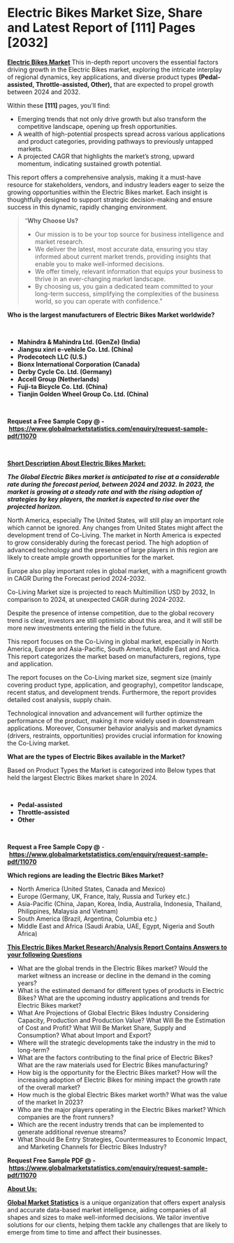 <h1>Electric Bikes Market Size, Share and Latest Report of [111] Pages [2032]</h1>
<p><a href="https://www.globalmarketstatistics.com/market-reports/electric-bikes-market-11070"><strong>Electric Bikes Market</strong></a> This in-depth report uncovers the essential factors driving growth in the Electric Bikes market, exploring the intricate interplay of regional dynamics, key applications, and diverse product types <strong>(Pedal-assisted, Throttle-assisted, Other),</strong> that are expected to propel growth between 2024 and 2032.</p>
<p>Within these <strong>[111]</strong> pages, you'll find:</p>
<ul>
<li>Emerging trends that not only drive growth but also transform the competitive landscape, opening up fresh opportunities.</li>
<li>A wealth of high-potential prospects spread across various applications and product categories, providing pathways to previously untapped markets.</li>
<li>A projected CAGR that highlights the market&rsquo;s strong, upward momentum, indicating sustained growth potential.</li>
</ul>
<p>This report offers a comprehensive analysis, making it a must-have resource for stakeholders, vendors, and industry leaders eager to seize the growing opportunities within the Electric Bikes market. Each insight is thoughtfully designed to support strategic decision-making and ensure success in this dynamic, rapidly changing environment.</p>
<blockquote class="">
<p>&ldquo;<strong>Why Choose Us? </strong></p>
<ul>
<li>Our mission is to be your top source for business intelligence and market research.</li>
<li>We deliver the latest, most accurate data, ensuring you stay informed about current market trends, providing insights that enable you to make well-informed decisions.</li>
<li>We offer timely, relevant information that equips your business to thrive in an ever-changing market landscape.</li>
<li>By choosing us, you gain a dedicated team committed to your long-term success, simplifying the complexities of the business world, so you can operate with confidence.&rdquo;</li>
</ul>
</blockquote>
<p><strong>Who is the largest manufacturers of Electric Bikes Market worldwide?</strong></p>
<p>&nbsp;</p>
<ul>
<li><strong>Mahindra &amp; Mahindra Ltd. (GenZe) (India)</strong></li>
<li><strong>Jiangsu xinri e-vehicle Co. Ltd. (China)</strong></li>
<li><strong>Prodecotech LLC (U.S.)</strong></li>
<li><strong>Bionx International Corporation (Canada)</strong></li>
<li><strong>Derby Cycle Co. Ltd. (Germany)</strong></li>
<li><strong>Accell Group (Netherlands)</strong></li>
<li><strong>Fuji-ta Bicycle Co. Ltd. (China)</strong></li>
<li><strong>Tianjin Golden Wheel Group Co. Ltd. (China)</strong></li>
</ul>
<p>&nbsp;</p>
<p><strong>Request a Free Sample Copy @ -&nbsp;</strong><a href="https://www.globalmarketstatistics.com/enquiry/request-sample-pdf/11070"><strong>https://www.globalmarketstatistics.com/enquiry/request-sample-pdf/11070</strong></a></p>
<p>&nbsp;</p>
<p><strong><u>Short Description About Electric Bikes Market:</u></strong></p>
<p><strong><em>The Global Electric Bikes market is anticipated to rise at a considerable rate during the forecast period, between 2024 and 2032. In 2023, the market is growing at a steady rate and with the rising adoption of strategies by key players, the market is expected to rise over the projected horizon.</em></strong></p>
<p>North America, especially The United States, will still play an important role which cannot be ignored. Any changes from United States might affect the development trend of Co-Living. The market in North America is expected to grow considerably during the forecast period. The high adoption of advanced technology and the presence of large players in this region are likely to create ample growth opportunities for the market.</p>
<p>Europe also play important roles in global market, with a magnificent growth in CAGR During the Forecast period 2024-2032.</p>
<p>Co-Living Market size is projected to reach Multimillion USD by 2032, In comparison to 2024, at unexpected CAGR during 2024-2032.</p>
<p>Despite the presence of intense competition, due to the global recovery trend is clear, investors are still optimistic about this area, and it will still be more new investments entering the field in the future.</p>
<p>This report focuses on the Co-Living in global market, especially in North America, Europe and Asia-Pacific, South America, Middle East and Africa. This report categorizes the market based on manufacturers, regions, type and application.</p>
<p>The report focuses on the Co-Living market size, segment size (mainly covering product type, application, and geography), competitor landscape, recent status, and development trends. Furthermore, the report provides detailed cost analysis, supply chain.</p>
<p>Technological innovation and advancement will further optimize the performance of the product, making it more widely used in downstream applications. Moreover, Consumer behavior analysis and market dynamics (drivers, restraints, opportunities) provides crucial information for knowing the Co-Living market.</p>
<p><strong>What are the types of Electric Bikes available in the Market?</strong></p>
<p>Based on Product Types the Market is categorized into Below types that held the largest Electric Bikes market share In 2024.</p>
<p>&nbsp;</p>
<ul>
<li><strong>Pedal-assisted</strong></li>
<li><strong>Throttle-assisted</strong></li>
<li><strong>Other</strong></li>
</ul>
<p>&nbsp;</p>
<p><strong>Request a Free Sample Copy @</strong>&nbsp;-&nbsp;<a href="https://www.globalmarketstatistics.com/enquiry/request-sample-pdf/11070"><strong>https://www.globalmarketstatistics.com/enquiry/request-sample-pdf/11070</strong></a></p>
<p><strong>Which regions are leading the Electric Bikes Market?</strong></p>
<ul>
<li>North America (United States, Canada and Mexico)</li>
<li>Europe (Germany, UK, France, Italy, Russia and Turkey etc.)</li>
<li>Asia-Pacific (China, Japan, Korea, India, Australia, Indonesia, Thailand, Philippines, Malaysia and Vietnam)</li>
<li>South America (Brazil, Argentina, Columbia etc.)</li>
<li>Middle East and Africa (Saudi Arabia, UAE, Egypt, Nigeria and South Africa)</li>
</ul>
<p><strong><u>This Electric Bikes Market Research/Analysis Report Contains Answers to your following Questions</u></strong></p>
<ul>
<li>What are the global trends in the Electric Bikes market? Would the market witness an increase or decline in the demand in the coming years?</li>
<li>What is the estimated demand for different types of products in Electric Bikes? What are the upcoming industry applications and trends for Electric Bikes market?</li>
<li>What Are Projections of Global Electric Bikes Industry Considering Capacity, Production and Production Value? What Will Be the Estimation of Cost and Profit? What Will Be Market Share, Supply and Consumption? What about Import and Export?</li>
<li>Where will the strategic developments take the industry in the mid to long-term?</li>
<li>What are the factors contributing to the final price of Electric Bikes? What are the raw materials used for Electric Bikes manufacturing?</li>
<li>How big is the opportunity for the Electric Bikes market? How will the increasing adoption of Electric Bikes for mining impact the growth rate of the overall market?</li>
<li>How much is the global Electric Bikes market worth? What was the value of the market In 2023?</li>
<li>Who are the major players operating in the Electric Bikes market? Which companies are the front runners?</li>
<li>Which are the recent industry trends that can be implemented to generate additional revenue streams?</li>
<li>What Should Be Entry Strategies, Countermeasures to Economic Impact, and Marketing Channels for Electric Bikes Industry?</li>
</ul>
<p><strong>Request Free Sample PDF @ -&nbsp;</strong><a href="https://www.globalmarketstatistics.com/enquiry/request-sample-pdf/11070"><strong>https://www.globalmarketstatistics.com/enquiry/request-sample-pdf/11070</strong></a></p>
<p><strong><u>About Us:</u></strong></p>
<p><a href="https://www.globalmarketstatistics.com/"><strong>Global Market Statistics</strong></a>&nbsp;is a unique organization that offers expert analysis and accurate data-based market intelligence, aiding companies of all shapes and sizes to make well-informed decisions. We tailor inventive solutions for our clients, helping them tackle any challenges that are likely to emerge from time to time and affect their businesses.</p>